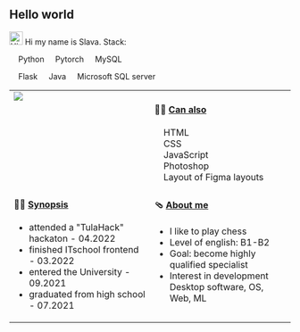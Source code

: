 ## Hello world

<img src='https://qpluspicture.oss-cn-beijing.aliyuncs.com/6LjjQA/Hi.gif' alt='Hi' width="24"/> Hi my name is Slava. Stack:

<img src="https://cdn.jsdelivr.net/gh/devicons/devicon/icons/python/python-original.svg" width='12'> Python 
<img src="https://cdn.jsdelivr.net/gh/devicons/devicon/icons/pytorch/pytorch-original.svg" width='12'> Pytorch 
<img src="https://cdn.jsdelivr.net/gh/devicons/devicon/icons/mysql/mysql-original.svg" width='12'> MySQL

<img src="https://cdn.jsdelivr.net/gh/devicons/devicon/icons/flask/flask-original.svg" width='12'> Flask 
<img src="https://cdn.jsdelivr.net/gh/devicons/devicon/icons/java/java-original.svg" width='12'> Java 
<img src="https://cdn.jsdelivr.net/gh/devicons/devicon/icons/microsoftsqlserver/microsoftsqlserver-plain.svg" width='12'/> Microsoft SQL server 


<table width="960px">
<tr>
<td valign="top" width="50%">

<img src='https://github-readme-stats.vercel.app/api/top-langs/?username=slavadragon1&layout=donut'>
  
</td>
<td valign="top" width="50%">

#### 🏋️‍♀️ <a href="" target="_blank">Can also</a>
  <div margin='12'>
    <img src="https://cdn.jsdelivr.net/gh/devicons/devicon/icons/html5/html5-original.svg" width='12'> HTML </br>
    <img src="https://cdn.jsdelivr.net/gh/devicons/devicon/icons/css3/css3-original.svg" width='12'> CSS </br>
    <img src="https://cdn.jsdelivr.net/gh/devicons/devicon/icons/javascript/javascript-original.svg" width='12'> JavaScript  </br>
    <img src="https://cdn.jsdelivr.net/gh/devicons/devicon/icons/photoshop/photoshop-plain.svg" width='12' /> Photoshop </br>
    <img src="https://cdn.jsdelivr.net/gh/devicons/devicon/icons/figma/figma-original.svg" width='12'/> Layout of Figma layouts
  </div>


</td>
</tr>
<tr>
<td valign="top" width="50%">

#### 🤾‍♂️ <a href="" target="">Synopsis</a>

<!-- blog starts -->
*  attended a "TulaHack" hackaton - 04.2022
*  finished ITschool frontend - 03.2022
*  entered the University - 09.2021
*  graduated from high school - 07.2021
<!-- blog ends -->

</td>
<td valign="top" width="50%">

#### 🩴 <a href="" target="">About me</a>

<!-- weekly starts -->

* I like to play chess
* Level of english: B1-B2
* Goal: become highly qualified specialist
* Interest in development Desktop software, OS, Web, ML

<!-- weekly ends -->

</td>
</tr>

</table>
